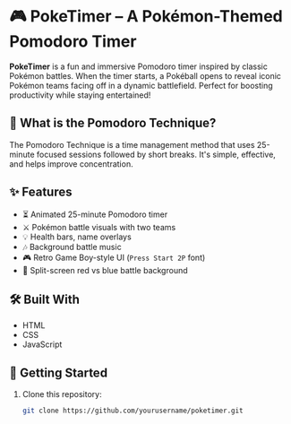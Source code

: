# 🎮 PokeTimer – A Pokémon-Themed Pomodoro Timer

**PokeTimer** is a fun and immersive Pomodoro timer inspired by classic Pokémon battles. When the timer starts, a Pokéball opens to reveal iconic Pokémon teams facing off in a dynamic battlefield. Perfect for boosting productivity while staying entertained!

## 🧠 What is the Pomodoro Technique?

The Pomodoro Technique is a time management method that uses 25-minute focused sessions followed by short breaks. It's simple, effective, and helps improve concentration.

## ✨ Features

- ⏳ Animated 25-minute Pomodoro timer
- ⚔️ Pokémon battle visuals with two teams
- 💡 Health bars, name overlays
- 🎶 Background battle music
- 🎮 Retro Game Boy-style UI (`Press Start 2P` font)
- 🌈 Split-screen red vs blue battle background

## 🛠️ Built With

- HTML
- CSS
- JavaScript

## 🚀 Getting Started

1. Clone this repository:
   ```bash
   git clone https://github.com/yourusername/poketimer.git

